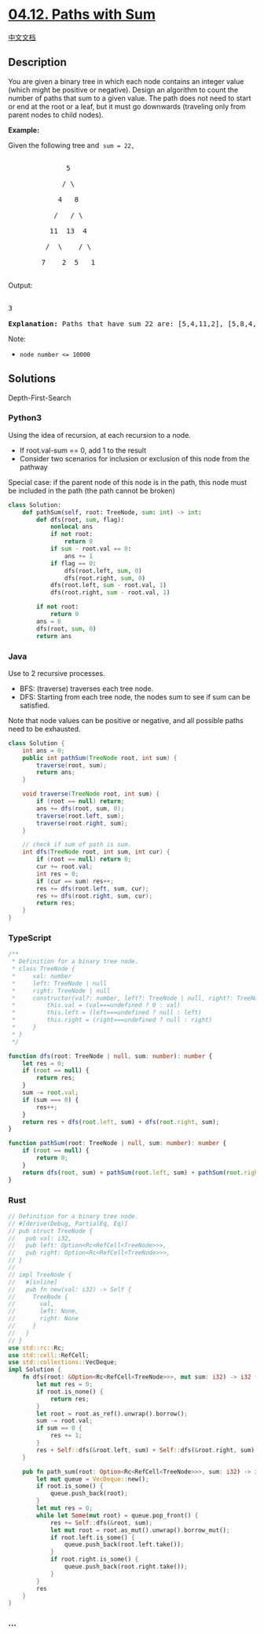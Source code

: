 # [04.12. Paths with Sum](https://leetcode.cn/problems/paths-with-sum-lcci)

[中文文档](/lcci/04.12.Paths%20with%20Sum/README.md)

## Description

<p>You are given a binary tree in which each node contains an integer value (which might be positive or negative). Design an algorithm to count the number of paths that sum to a given value. The path does not need to start or end at the root or a leaf, but it must go downwards (traveling only from parent nodes to child nodes).</p>

<p><strong>Example:</strong><br />

Given the following tree and &nbsp;<code>sum = 22,</code></p>

<pre>

              5

             / \

            4   8

           /   / \

          11  13  4

         /  \    / \

        7    2  5   1

</pre>

<p>Output:</p>

<pre>

3

<strong>Explanation: </strong>Paths that have sum 22 are: [5,4,11,2], [5,8,4,5], [4,11,7]</pre>

<p>Note:</p>

<ul>
	<li><code>node number &lt;= 10000</code></li>
</ul>

## Solutions

Depth-First-Search

<!-- tabs:start -->

### **Python3**

Using the idea of recursion, at each recursion to a node.

-   If root.val-sum == 0, add 1 to the result
-   Consider two scenarios for inclusion or exclusion of this node from the pathway

Special case: if the parent node of this node is in the path, this node must be included in the path (the path cannot be broken)

```python
class Solution:
    def pathSum(self, root: TreeNode, sum: int) -> int:
        def dfs(root, sum, flag):
            nonlocal ans
            if not root:
                return 0
            if sum - root.val == 0:
                ans += 1
            if flag == 0:
                dfs(root.left, sum, 0)
                dfs(root.right, sum, 0)
            dfs(root.left, sum - root.val, 1)
            dfs(root.right, sum - root.val, 1)

        if not root:
            return 0
        ans = 0
        dfs(root, sum, 0)
        return ans
```

### **Java**

Use to 2 recursive processes.

-   BFS: (traverse) traverses each tree node.
-   DFS: Starting from each tree node, the nodes sum to see if sum can be satisfied.

Note that node values can be positive or negative, and all possible paths need to be exhausted.

```java
class Solution {
    int ans = 0;
    public int pathSum(TreeNode root, int sum) {
        traverse(root, sum);
        return ans;
    }

    void traverse(TreeNode root, int sum) {
        if (root == null) return;
        ans += dfs(root, sum, 0);
        traverse(root.left, sum);
        traverse(root.right, sum);
    }

    // check if sum of path is sum.
    int dfs(TreeNode root, int sum, int cur) {
        if (root == null) return 0;
        cur += root.val;
        int res = 0;
        if (cur == sum) res++;
        res += dfs(root.left, sum, cur);
        res += dfs(root.right, sum, cur);
        return res;
    }
}
```

### **TypeScript**

```ts
/**
 * Definition for a binary tree node.
 * class TreeNode {
 *     val: number
 *     left: TreeNode | null
 *     right: TreeNode | null
 *     constructor(val?: number, left?: TreeNode | null, right?: TreeNode | null) {
 *         this.val = (val===undefined ? 0 : val)
 *         this.left = (left===undefined ? null : left)
 *         this.right = (right===undefined ? null : right)
 *     }
 * }
 */

function dfs(root: TreeNode | null, sum: number): number {
    let res = 0;
    if (root == null) {
        return res;
    }
    sum -= root.val;
    if (sum === 0) {
        res++;
    }
    return res + dfs(root.left, sum) + dfs(root.right, sum);
}

function pathSum(root: TreeNode | null, sum: number): number {
    if (root == null) {
        return 0;
    }
    return dfs(root, sum) + pathSum(root.left, sum) + pathSum(root.right, sum);
}
```

### **Rust**

```rust
// Definition for a binary tree node.
// #[derive(Debug, PartialEq, Eq)]
// pub struct TreeNode {
//   pub val: i32,
//   pub left: Option<Rc<RefCell<TreeNode>>>,
//   pub right: Option<Rc<RefCell<TreeNode>>>,
// }
//
// impl TreeNode {
//   #[inline]
//   pub fn new(val: i32) -> Self {
//     TreeNode {
//       val,
//       left: None,
//       right: None
//     }
//   }
// }
use std::rc::Rc;
use std::cell::RefCell;
use std::collections::VecDeque;
impl Solution {
    fn dfs(root: &Option<Rc<RefCell<TreeNode>>>, mut sum: i32) -> i32 {
        let mut res = 0;
        if root.is_none() {
            return res;
        }
        let root = root.as_ref().unwrap().borrow();
        sum -= root.val;
        if sum == 0 {
            res += 1;
        }
        res + Self::dfs(&root.left, sum) + Self::dfs(&root.right, sum)
    }

    pub fn path_sum(root: Option<Rc<RefCell<TreeNode>>>, sum: i32) -> i32 {
        let mut queue = VecDeque::new();
        if root.is_some() {
            queue.push_back(root);
        }
        let mut res = 0;
        while let Some(mut root) = queue.pop_front() {
            res += Self::dfs(&root, sum);
            let mut root = root.as_mut().unwrap().borrow_mut();
            if root.left.is_some() {
                queue.push_back(root.left.take());
            }
            if root.right.is_some() {
                queue.push_back(root.right.take());
            }
        }
        res
    }
}
```

### **...**

```

```

<!-- tabs:end -->
